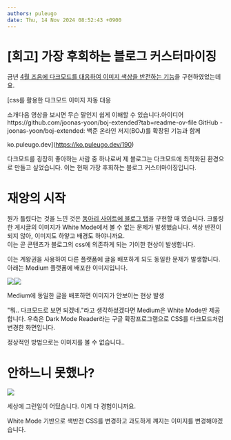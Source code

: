 ```yaml
---
authors: puleugo
date: Thu, 14 Nov 2024 08:52:43 +0900
---
```


# [회고] 가장 후회하는 블로그 커스터마이징

금년 [4월 즈음에 다크모드를 대응하여 이미지 색상을 반전하는 기능](https://ko.puleugo.dev/190)을 구현하였었는데요.

[css를 활용한 다크모드 이미지 자동 대응

소개다음 영상을 보시면 무슨 말인지 쉽게 이해할 수 있습니다.아이디어https://github.com/joonas-yoon/boj-extended?tab=readme-ov-file GitHub - joonas-yoon/boj-extended: 백준 온라인 저지(BOJ)를 확장된 기능과 함께

ko.puleugo.dev](https://ko.puleugo.dev/190)

다크모드를 굉장히 좋아하는 사람 중 하나로써 제 블로그는 다크모드에 최적화된 환경으로 만들고 싶었습니다. 이는 현재 가장 후회하는 블로그 커스터마이징입니다.

# 재앙의 시작

뭔가 틀렸다는 것을 느낀 것은 [동아리 사이트에 블로그 탭](https://www.megabrain.kr/blog)을 구현할 때 였습니다. 크롤링한 게시글의 이미지가 White Mode에서 볼 수 없는 문제가 발생했습니다. 색상 반전이 되지 않아, 이미지도 하얗고 배경도 하야니까요.  
이는 곧 콘텐츠가 블로그의 css에 의존하게 되는 기이한 현상이 발생합니다.

이는 계왕권을 사용하여 다른 플랫폼에 글을 배포하게 되도 동일한 문제가 발생합니다.  
아래는 Medium 플랫폼에 배포한 이미지입니다.

![](https://blog.kakaocdn.net/dn/DU04n/btsKI4h3IP2/7TXePxaaZt1vEuUlxltHUk/img.png)![](https://blog.kakaocdn.net/dn/I5K8u/btsKIOT4nFk/KKdwKHNyUGESZDOSCy3e80/img.png)

Medium에 동일한 글을 배포하면 이미지가 안보이는 현상 발생

"뭐.. 다크모드로 보면 되겠네."라고 생각하셨겠다면 Medium은 White Mode만 제공합니다. 우측은 Dark Mode Reader라는 구글 확장프로그램으로 CSS를 다크모드처럼 변경한 화면입니다.

정상적인 방법으로는 이미지를 볼 수 없습니다..

# 안하느니 못했나?

![](https://blog.kakaocdn.net/dn/blNcdo/btsKHNID2k4/Q1kQpKDuq2ZNH2RfUKh34k/img.jpg)

세상에 그런일이 어딨습니다. 이게 다 경험이니까요.

White Mode 기반으로 색반전 CSS를 변경하고 과도하게 꺠지는 이미지를 변경해야겠습니다.

